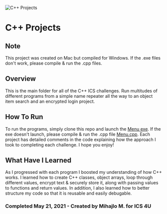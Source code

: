 ![C++ Projects](https://i.imgur.com/CASuBaW.png)

# C++ Projects

## Note
This project was created on Mac but compiled for Windows. If the .exe files don't work, please compile & run the .cpp files.

## Overview
This is the main folder for all of the C++ ICS challenges. Run multitudes of different programs from a simple name repeater all the way to an object item search and an encrypted login project. 

## How To Run
To run the programs, simply clone this repo and launch the [Menu exe](https://github.com/m-mitrovic/CPP-Projects/blob/main/Menu). If the exe doesn't launch, please compile & run the .cpp file [Menu.cpp](https://github.com/m-mitrovic/CPP-Projects/blob/main/Menu.cpp). Each project has detailed comments in the code explaining how the approach I took to completing each challenge. I hope you enjoy!

## What Have I Learned
As I progressed with each program I boosted my understanding of how C++ works. I learned how to create C++ classes, object arrays, loop through different values, encrypt text & securely store it, along with passing values to functions and return values. In addition, I also learned how to better structure my code so that it is reusable and easily debugable.

### Completed May 21, 2021 - Created by Mihajlo M. for ICS 4U
